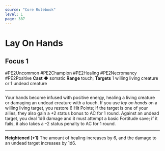 ```yaml
---
source: "Core Rulebook"
level: 1
page: 387
---
```


# Lay On Hands
## Focus 1
#PE2Uncommon #PE2Champion #PE2Healing #PE2Necromancy #PE2Positive 
**Cast** ◆ somatic
**Range** touch; **Targets** 1 willing living creature or 1 undead creature

-----
Your hands become infused with positive energy, healing a living creature or damaging an undead creature with a touch. If you use *lay on hands* on a willing living target, you restore 6 Hit Points; if the target is one of your allies, they also gain a +2 status bonus to AC for 1 round. Against an undead target, you deal 1d6 damage and it must attempt a basic Fortitude save; if it fails, it also takes a –2 status penalty to AC for 1 round.  

---
**Heightened (+1)** The amount of healing increases by 6, and the damage to an undead target increases by 1d6.